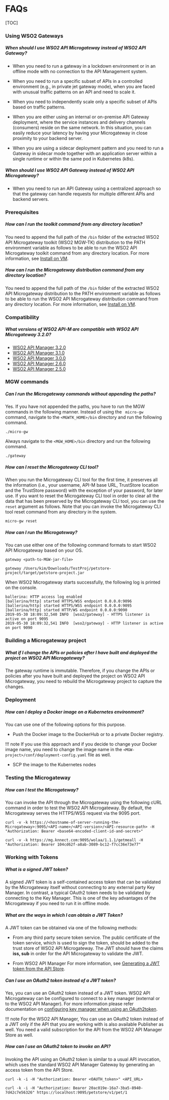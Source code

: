 <h1>FAQs</h1>

[TOC]

### Using WSO2 Gateways

##### When should I use WSO2 API Microgateway instead of WSO2 API Gateway?

-   When you need to run a gateway in a lockdown environment or in an offline mode with no connection to the API Management system.

-   When you need to run a specific subset of APIs in a controlled environment (e.g., in private jet gateway mode), when you are faced with unusual traffic patterns on an API and need to scale it.

-   When you need to independently scale only a specific subset of APIs based on traffic patterns.

-   When you are either using an internal or on-premise API Gateway deployment, where the service instances and delivery channels (consumers) reside on the same network. In this situation, you can easily reduce your latency by having your Microgateway in close proximity to your backend server.
-   When you are using a sidecar deployment pattern and you need to run a Gateway in sidecar mode together with an application server within a single runtime or within the same pod in Kubernetes (k8s).

##### When should I use WSO2 API Gateway instead of WSO2 API Microgateway?

-   When you need to run an API Gateway using a centralized approach so that the gateway can handle requests for multiple different APIs and backend servers.

### Prerequisites

##### How can I run the toolkit command from any directory location?

You need to append the full path of the `/bin` folder of the extracted WSO2 API Microgateway toolkit (WSO2 MGW-TK) distribution to the PATH environment variable as follows to be able to run the WSO2 API Microgateway toolkit command from any directory location. For more information, see [Install on VM]({{base_path}}/install-and-setup/install-on-vm/).

##### How can I run the Microgateway distribution command from any directory location?

You need to append the full path of the `/bin` folder of the extracted WSO2 API Microgateway distribution to the PATH environment variable as follows to be able to run the WSO2 API Microgateway distribution command from any directory location. For more information, see [Install on VM](_Install_on_VM_).

### Compatibility

##### What versions of WSO2 API-M are compatible with WSO2 API Microgateway 3.2.0?

-   [WSO2 API Manager 3.2.0](https://apim.docs.wso2.com/en/3.2.0/)
-   [WSO2 API Manager 3.1.0](https://apim.docs.wso2.com/en/3.1.0/)
-   [WSO2 API Manager 3.0.0](https://apim.docs.wso2.com/en/3.0.0/)
-   [WSO2 API Manager 2.6.0](https://docs.wso2.com/display/AM260/WSO2+API+Manager+Documentation)
-   [WSO2 API Manager 2.5.0](https://docs.wso2.com/display/AM250/WSO2+API+Manager+Documentation)

### MGW commands

##### Can I run the Microgateway commands without appending the paths?

Yes.  If you have not appended the paths, you have to run the MGW commands in the following manner.
Instead of using the ` micro-gw` command, navigate to the `<MGWTK_HOME>/bin` directory and run the following command.

``` text
./micro-gw
```

Always navigate to the `<MGW_HOME>/bin` directory and run the following command.

``` text
./gateway
```

##### How can I reset the Microgateway CLI tool?

When you run the Microgateway CLI tool for the first time, it preserves all the information (i.e., your username, API-M base URL, TrustStore location and the TrustStore password) with the exception of your password, for later use. If you want to reset the Microgateway CLI tool in order to clear all the data that has been preserved by the Microgateway CLI tool, you can use the `reset` argument as follows. Note that you can invoke the Microgateway CLI tool reset command from any directory in the system.

``` text
micro-gw reset
```

##### How can I run the Microgateway?

You can use either one of the following command formats to start WSO2 API Microgateway based on your OS.

``` text tab="Format"
gateway <path-to-MGW-jar-file>
```

``` text tab="Example"
gateway /Users/kim/Downloads/TestProj/petstore-project/target/petstore-project.jar
```

When WSO2 Microgateway starts successfully, the following log is printed on the console.

``` text
ballerina: HTTP access log enabled
[ballerina/http] started HTTPS/WSS endpoint 0.0.0.0:9096
[ballerina/http] started HTTPS/WSS endpoint 0.0.0.0:9095
[ballerina/http] started HTTP/WS endpoint 0.0.0.0:9090
2019-05-30 18:09:32,540 INFO  [wso2/gateway] - HTTPS listener is active on port 9095 
2019-05-30 18:09:32,541 INFO  [wso2/gateway] - HTTP listener is active on port 9090 
```

### Building a Microgateway project

##### What if I change the APIs or policies after I have built and deployed the project on WSO2 API Microgateway?

The gateway runtime is immutable. Therefore, if you change the APIs or policies after you have built and deployed the project on WSO2 API Microgateway, you need to rebuild the Microgateway project to capture the changes.

### Deployment

##### How can I deploy a Docker image on a Kubernetes environment?

You can use one of the following options for this purpose.

-   Push the Docker image to the DockerHub or to a private Docker registry.

!!! note
    If you use this approach and if you decide to change your Docker image name, you need to change the image name in the `<MGW-project>/conf/deployment-config.yaml` file as well.

-   SCP the image to the Kubernetes nodes

### Testing the Microgateway

##### How can I test the Microgateway?

You can invoke the API through the Microgateway using the following cURL command in order to test the WSO2 API Microgateway. By default, the Microgateway serves the HTTPS/WSS request via the 9095 port.

``` text tab="Format"
curl -v -k https://<hostname-of-server-running-the-Microgateway>:9095/<API-name>/<API-version>/<API-resource-path> -H "Authorization: Bearer <base64-encoded-client-id-and-secret>"
```

``` text tab="Example"
curl -v -k https://mg.knnect.com:9095/wolaa/1.1.1/getmeall -H "Authorization: Bearer 104cd62f-a8ab-3089-bc12-f7cc36e73e77"
```

### Working with Tokens

##### What is a signed JWT token?

A signed JWT token is a self-contained access token that can be validated by the Microgateway itself without connecting to any external party Key Manager. In contrast, a typical OAuth2 token needs to be validated by connecting to the Key Manager. This is one of the key advantages of the Microgateway if you need to run it in offline mode.

##### What are the ways in which I can obtain a JWT Token?

A JWT token can be obtained via one of the following methods:

-   From any third party secure token service.
The public certificate of the token service, which is used to sign the token, should be added to the trust store of WSO2 API Microgateway. The JWT should have the claims **iss, sub** in order for the API Microgateway to validate the JWT.

-   From WSO2 API Manager
For more information, see [Generating a JWT token from the API Store](https://apim.docs.wso2.com/en/latest/learn/api-security/oauth2/access-token-types/jwt-tokens/#using-jwt-access-tokens).

##### Can I use an OAuth2 token instead of a JWT token?

Yes, you can use an OAuth2 token instead of a JWT token. WSO2 API Microgateway can be configured to connect to a key manager (external or to the WSO2 API Manager).
For more information please refer documentation on [configuring key manager when using an OAuth2token]({{base_path}}/how-tos/security/api-authentication/configuring-an-external-key-manager/).

!!! note
    For the WSO2 API Manager, You can use an OAuth2 token instead of a JWT only if the API that you are working with is also available Publisher as well. You need a valid subscription for the API from the WSO2 API Manager Store as well.

##### How can I use an OAuth2 token to invoke an API?

Invoking the API using an OAuth2 token is similar to a usual API invocation, which uses the standard WSO2 API Manager Gateway by generating an access token from the API Store.

``` text tab="Format"
curl -k -i -H "Authorization: Bearer <OAUTH_token>" <API_URL>
```

``` text tab="Example"
curl -k -i -H "Authorization: Bearer 20ac019e-16a7-3ba5-8940-7d42c7e56326" https://localhost:9095/petstore/v1/pet/1
```